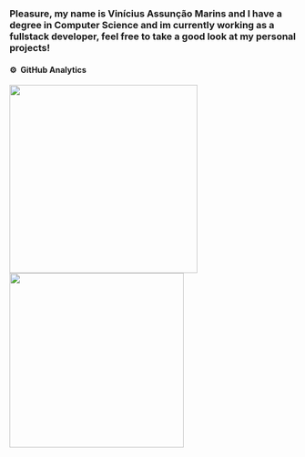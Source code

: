 ### Pleasure, my name is Vinícius Assunção Marins and I have a degree in Computer Science and im currently working as a fullstack developer, feel free to take a good look at my personal projects!

#### ⚙️ &nbsp;GitHub Analytics 

<p align="left">
<img width="330em" src="https://github-readme-stats.vercel.app/api?username=ViniciusMarins&theme=one_dark_pro" />
<img width="306em" src="https://github-readme-stats.vercel.app/api/top-langs/?username=ViniciusMarins&layout=compact&theme=one_dark_pro&hide=Jupyter%20Notebook,CSS,HTML,SCSS,Javascript"/>
</p>

